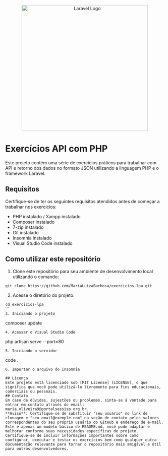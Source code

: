<p align="center"><a href="https://laravel.com" target="_blank"><img src="https://raw.githubusercontent.com/laravel/art/master/logo-lockup/5%20SVG/2%20CMYK/1%20Full%20Color/laravel-logolockup-cmyk-red.svg" width="400" alt="Laravel Logo"></a></p>

# Exercícios API com PHP
Este projeto contém uma série de exercícios práticos para trabalhar com API e retorno dos dados no formato JSON utilizando a linguagem PHP e o framework Laravel.

## Requisitos 
Certifique-se de ter os seguintes requisitos atendidos antes de começar a trabalhar nos exercícios:
* PHP instalado / Xampp instalado
* Composer instalado
* 7-zip instalado
* Git instalado
* Insomnia instalado
* Visual Studio Code instalado

## Como utilizar este repositório
1. Clone este repositório para seu ambiente de desenvolvimento local utilizando o comando:
```
git clone https://github.com/MariaLuizaBarbosa/exercicios-lpa.git
``` 
2. Acesse o diretório do projeto:
``` 
cd exercicios-lpa
ˋˋˋ 
3. Iniciando o projeto
``` 
composer update
``` 
4. Acessar o Visual Studio Code
``` 
php artisan serve --port=80
``` 
5. Iniciando o servidor
``` 
code .
``` 
6. Importar o arquivo do Insomnia

## Licença
Este projeto está licenciado sob [MIT License] (LICENSE), o que significa que você pode utilizá-lo livremente para fins educacionais, comerciais ou pessoais.
## Contato
Em caso de dúvidas, sujestões ou problemas, sinta-se á vontade para entrar em contato através do email: maria.oliveira9@portalsessisp.org.br.
**Aviso**: Certifique-se de substituir "seu usuário" no link de clonagem e "seu_email@exemple.com" na seção de contato pelos valores correspondentes do seu próprio usuário do GitHub e endereço de e-mail. Este é apenas um modelo básico de README.md, você pode adaptar e melhorar conforme suas necessidades específicas de projeto. Certifique-se de incluir informações importantes sobre como configurar, executar e testar os exercícios bem como qualquer outra documentação relevante para tornar o repositório mais amigável e útil para outros desenvolvedores.
